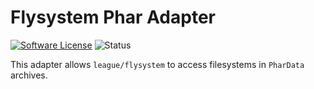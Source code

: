 # Flysystem Phar Adapter

[![Software License](https://img.shields.io/badge/license-MIT-brightgreen.svg?style=flat-square)](LICENSE)
![Status](https://img.shields.io/badge/status-in%20development-important?style=flat-square)

This adapter allows `league/flysystem` to access filesystems in `PharData` archives.
